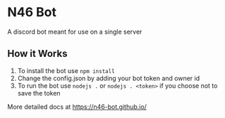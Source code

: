 # N46 Bot

A discord bot meant for use on a single server

## How it Works

1.  To install the bot use `npm install`
3.  Change the config.json by adding your bot token and owner id  
2.  To run the bot use `nodejs .` or `nodejs . <token>` if you choose not to save the token

More detailed docs at https://n46-bot.github.io/
